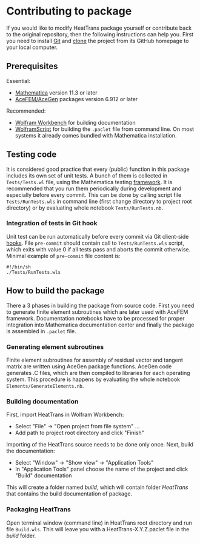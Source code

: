 # Contributing to package

If you would like to modify HeatTrans package yourself or contribute back to the original repository,
then the following instructions can help you.
First you need to install [Git](https://git-scm.com/) and
[clone](https://help.github.com/articles/cloning-a-repository/) the project
from its GitHub homepage to your local computer.

## Prerequisites

Essential:

* [Mathematica](https://www.wolfram.com/mathematica/) version 11.3 or later
* [AceFEM/AceGen](http://symech.fgg.uni-lj.si/) packages version 6.912 or later

Recommended:

* [Wolfram Workbench](https://www.wolfram.com/workbench/) for building documentation
* [WolframScript](https://www.wolfram.com/wolframscript/) for building the `.paclet` file from command line.
 On most systems it already comes bundled with Mathematica installation.

## Testing code

It is considered good practice that every (public) function in this package includes its own set of unit tests.
A bunch of them is collected in `Tests/Tests.wl` file, using the Mathematica testing
[framework](https://reference.wolfram.com/language/guide/SystematicTestingAndVerification.html).
It is recommended that you run them periodically during development and especially before every commit.
This can be done by calling script file `Tests/RunTests.wls` in command line
(first change directory to project root directory) or by evaluating whole notebook `Tests/RunTests.nb`.

### Integration of tests in Git hook

Unit test can be run automatically before every commit via Git client-side
[hooks](https://git-scm.com/book/en/v2/Customizing-Git-Git-Hooks).
File `pre-commit` should contain call to `Tests/RunTests.wls` script,
which exits with value 0 if all tests pass and aborts the commit otherwise.
Minimal example of `pre-commit` file content is:

    #!/bin/sh
    ./Tests/RunTests.wls

## How to build the package

There a 3 phases in building the package from source code. First you need to generate finite element subroutines
which are later used with AceFEM framework. Documentation notebooks have to be processed for proper integration
into Mathematica documentation center and finally the package is assembled in `.paclet` file.

### Generating element subroutines

Finite element subroutines for assembly of residual vector and tangent matrix are
written using AceGen package functions. AceGen code generates .C files,
which are then compiled to libraries for each operating system.
This procedure is happens by evaluating the whole notebook `Elements/GenerateElements.nb`.

### Building documentation

First, import HeatTrans in Wolfram Workbench:

* Select "File" -> "Open project from file system" ...
* Add path to project root directory and click "Finish"

Importing of the HeatTrans source needs to be done only once.
Next, build the documentation:
  
* Select "Window" -> "Show view" -> "Application Tools"
* In "Application Tools" panel choose the name of the project and click "Build" documentation

This will create a folder named _build_, which will contain
folder _HeatTrans_ that contains the build documentation of package.

### Packaging HeatTrans

Open terminal window (command line) in HeatTrans root directory and run file `Build.wls`.
This will leave you with a HeatTrans-X.Y.Z.paclet file in the _build_ folder.
